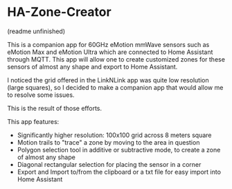 # HA-Zone-Creator
(readme unfinished)

This is a companion app for 60GHz eMotion mmWave sensors such as eMotion Max and eMotion Ultra which are connected to Home Assistant through MQTT. This app will allow one to create customized zones for these sensors of almost any shape and export to Home Assistant.

I noticed the grid offered in the LinkNLink app was quite low resolution (large squares), so I decided to make a companion app that would allow me to resolve some issues.

This is the result of those efforts.

This app features:
* Significantly higher resolution: 100x100 grid across 8 meters square
* Motion trails to "trace" a zone by moving to the area in question
* Polygon selection tool in additive or subtractive mode, to create a zone of almost any shape
* Diagonal rectangular selection for placing the sensor in a corner
* Export and Import to/from the clipboard or a txt file for easy import into Home Assistant
